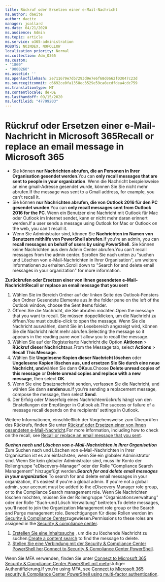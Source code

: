 ```yaml
---
title: Rückruf oder Ersetzen einer e-Mail-Nachricht
ms.author: daeite
author: daeite
manager: joallard
ms.date: 04/21/2020
ms.audience: Admin
ms.topic: article
ms.service: o365-administration
ROBOTS: NOINDEX, NOFOLLOW
localization_priority: Normal
ms.collection: Adm_O365
ms.custom:
- "1860"
- "9000260"
ms.assetid: ''
ms.openlocfilehash: 2e711679e7db7293d9e7e6f68d0662f03047c23d
ms.sourcegitcommit: c6692ce0fa1358ec3529e59ca0ecdfdea4cdc759
ms.translationtype: MT
ms.contentlocale: de-DE
ms.lasthandoff: 09/15/2020
ms.locfileid: "47799203"
---
```

# <a name="recall-or-replace-an-email-message-in-microsoft-365"></a><span data-ttu-id="dcf01-102">Rückruf oder Ersetzen einer e-Mail-Nachricht in Microsoft 365</span><span class="sxs-lookup"><span data-stu-id="dcf01-102">Recall or replace an email message in Microsoft 365</span></span>

- <span data-ttu-id="dcf01-103">Sie können **nur Nachrichten abrufen, die an Personen in Ihrer Organisation gesendet werden**.</span><span class="sxs-lookup"><span data-stu-id="dcf01-103">You can **only recall messages that are sent to people in your organization**.</span></span> <span data-ttu-id="dcf01-104">Wenn die Nachricht beispielsweise an eine gmail-Adresse gesendet wurde, können Sie Sie nicht mehr abrufen.</span><span class="sxs-lookup"><span data-stu-id="dcf01-104">If the message was sent to a Gmail address, for example, you can't recall it.</span></span>
- <span data-ttu-id="dcf01-105">Sie können **nur Nachrichten abrufen, die von Outlook 2016 für den PC gesendet wurden**.</span><span class="sxs-lookup"><span data-stu-id="dcf01-105">You can **only recall messages sent from Outlook 2016 for the PC**.</span></span> <span data-ttu-id="dcf01-106">Wenn ein Benutzer eine Nachricht mit Outlook für Mac oder Outlook im Internet sendet, kann er nicht mehr daran erinnert werden.</span><span class="sxs-lookup"><span data-stu-id="dcf01-106">If a user sends a message using Outlook for Mac or Outlook on the web, you can't recall it.</span></span>
- <span data-ttu-id="dcf01-107">Wenn Sie Administrator sind, können Sie **Nachrichten im Namen von Benutzern mithilfe von PowerShell abrufen**.</span><span class="sxs-lookup"><span data-stu-id="dcf01-107">If you're an admin, you can **recall messages on behalf of users by using PowerShell**.</span></span> <span data-ttu-id="dcf01-108">Sie können keine Nachrichten aus dem Admin Center abrufen.</span><span class="sxs-lookup"><span data-stu-id="dcf01-108">You can't recall messages from the admin center.</span></span> <span data-ttu-id="dcf01-109">Scrollen Sie nach unten zu "suchen und Löschen von e-Mail-Nachrichten in Ihrer Organisation", um weitere Informationen zu erhalten.</span><span class="sxs-lookup"><span data-stu-id="dcf01-109">Scroll down to "Search for and delete email messages in your organization" for more information.</span></span>

<span data-ttu-id="dcf01-110">**Zurückrufen oder Ersetzen einer von Ihnen gesendeten e-Mail-Nachricht**</span><span class="sxs-lookup"><span data-stu-id="dcf01-110">**Recall or replace an email message that you sent**</span></span>

1. <span data-ttu-id="dcf01-111">Wählen Sie im Bereich Ordner auf der linken Seite des Outlook-Fensters den Ordner Gesendete Elemente aus.</span><span class="sxs-lookup"><span data-stu-id="dcf01-111">In the folder pane on the left of the Outlook window, choose the Sent Items folder.</span></span>
2. <span data-ttu-id="dcf01-112">Öffnen Sie die Nachricht, die Sie abrufen möchten.</span><span class="sxs-lookup"><span data-stu-id="dcf01-112">Open the message that you want to recall.</span></span> <span data-ttu-id="dcf01-113">Sie müssen doppelklicken, um die Nachricht zu öffnen.</span><span class="sxs-lookup"><span data-stu-id="dcf01-113">You must double-click to open the message.</span></span> <span data-ttu-id="dcf01-114">Wenn Sie die Nachricht auswählen, damit Sie im Lesebereich angezeigt wird, können Sie die Nachricht nicht mehr abrufen.</span><span class="sxs-lookup"><span data-stu-id="dcf01-114">Selecting the message so it appears in the reading pane won't allow you to recall the message.</span></span>
3. <span data-ttu-id="dcf01-115">Wählen Sie auf der Registerkarte Nachricht die Option **Aktionen**  >  **Rückruf dieser Nachricht**aus.</span><span class="sxs-lookup"><span data-stu-id="dcf01-115">From the Message tab, select **Actions** > **Recall This Message**.</span></span>
4. <span data-ttu-id="dcf01-116">Wählen Sie **Ungelesene Kopien dieser Nachricht löschen** oder **Ungelesene Kopien löschen aus, und ersetzen Sie Sie durch eine neue Nachricht, und**wählen Sie dann **OK**aus.</span><span class="sxs-lookup"><span data-stu-id="dcf01-116">Choose **Delete unread copies of this message** or **Delete unread copies and replace with a new message**, then select **OK**.</span></span>
5. <span data-ttu-id="dcf01-117">Wenn Sie eine Ersatznachricht senden, verfassen Sie die Nachricht, und wählen Sie dann **senden**aus.</span><span class="sxs-lookup"><span data-stu-id="dcf01-117">If you're sending a replacement message, compose the message, then select **Send**.</span></span>
6. <span data-ttu-id="dcf01-118">Der Erfolg oder Misserfolg eines Nachrichtenrückrufs hängt von den Einstellungen der Empfänger in Outlook ab.</span><span class="sxs-lookup"><span data-stu-id="dcf01-118">The success or failure of a message recall depends on the recipients' settings in Outlook.</span></span>

<span data-ttu-id="dcf01-119">Weitere Informationen, einschließlich der Vorgehensweise zum Überprüfen des Rückrufs, finden Sie unter [Rückruf oder Ersetzen einer von Ihnen gesendeten e-Mail-Nachricht](https://support.office.com/article/35027f88-d655-4554-b4f8-6c0729a723a0).</span><span class="sxs-lookup"><span data-stu-id="dcf01-119">For more information, including how to check on the recall, see [Recall or replace an email message that you sent](https://support.office.com/article/35027f88-d655-4554-b4f8-6c0729a723a0).</span></span>

<span data-ttu-id="dcf01-120">***Suchen nach und Löschen von e-Mail-Nachrichten in Ihrer Organisation*** Zum Suchen nach und Löschen von e-Mail-Nachrichten in Ihrer Organisation ist es am einfachsten, wenn Sie ein globaler Administrator sind. Wenn Sie kein globaler Administrator sind, muss Ihr Konto der Rollengruppe "eDiscovery-Manager" oder der Rolle "Compliance Search Management" hinzugefügt werden.</span><span class="sxs-lookup"><span data-stu-id="dcf01-120">***Search for and delete email messages in your organization*** To search for and delete email messages in your organization, it's easiest if you're a global admin. If you're not a global admin, your account must be added to the eDiscovery Manager role group, or to the Compliance Search management role.</span></span> <span data-ttu-id="dcf01-121">Wenn Sie Nachrichten löschen möchten, müssen Sie der Rollengruppe "Organisationsverwaltung" oder der Rolle "Such-und Lösch Verwaltung" beitreten.</span><span class="sxs-lookup"><span data-stu-id="dcf01-121">To delete messages, you'll need to join the Organization Management role group or the Search and Purge management role.</span></span> <span data-ttu-id="dcf01-122">Berechtigungen für diese Rollen werden im [Security & Compliance Center](https://protection.office.com/)zugewiesen.</span><span class="sxs-lookup"><span data-stu-id="dcf01-122">Permissions to these roles are assigned in the [Security & compliance center](https://protection.office.com/).</span></span>

1. <span data-ttu-id="dcf01-123">[Erstellen Sie eine Inhaltssuche](https://docs.microsoft.com/microsoft-365/compliance/content-search) , um die zu löschende Nachricht zu suchen.</span><span class="sxs-lookup"><span data-stu-id="dcf01-123">[Create a content search](https://docs.microsoft.com/microsoft-365/compliance/content-search) to find the message to delete.</span></span>
2. <span data-ttu-id="dcf01-124">[Stellen Sie eine Verbindung mit der Security & Compliance Center PowerShell her](https://docs.microsoft.com/powershell/exchange/office-365-scc/connect-to-scc-powershell/connect-to-scc-powershell?view=exchange-ps).</span><span class="sxs-lookup"><span data-stu-id="dcf01-124">[Connect to Security & Compliance Center PowerShell](https://docs.microsoft.com/powershell/exchange/office-365-scc/connect-to-scc-powershell/connect-to-scc-powershell?view=exchange-ps).</span></span> 

<span data-ttu-id="dcf01-125">Wenn Sie MFA verwenden, finden Sie unter [Connect to Microsoft 365 Security & Compliance Center PowerShell mit mehr](https://docs.microsoft.com/powershell/exchange/office-365-scc/connect-to-scc-powershell/mfa-connect-to-scc-powershell?view=exchange-ps)stufiger Authentifizierung.</span><span class="sxs-lookup"><span data-stu-id="dcf01-125">If you're using MFA, see [Connect to Microsoft 365 security & Compliance Center PowerShell using multi-factor authentication](https://docs.microsoft.com/powershell/exchange/office-365-scc/connect-to-scc-powershell/mfa-connect-to-scc-powershell?view=exchange-ps).</span></span> 

